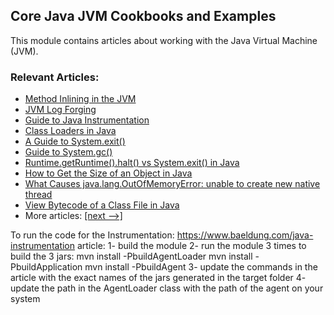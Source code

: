 ## Core Java JVM Cookbooks and Examples

This module contains articles about working with the Java Virtual Machine (JVM).

### Relevant Articles: 

- [Method Inlining in the JVM](https://www.baeldung.com/jvm-method-inlining)
- [JVM Log Forging](https://www.baeldung.com/jvm-log-forging)
- [Guide to Java Instrumentation](https://www.baeldung.com/java-instrumentation)
- [Class Loaders in Java](https://www.baeldung.com/java-classloaders)
- [A Guide to System.exit()](https://www.baeldung.com/java-system-exit)
- [Guide to System.gc()](https://www.baeldung.com/java-system-gc)
- [Runtime.getRuntime().halt() vs System.exit() in Java](https://www.baeldung.com/java-runtime-halt-vs-system-exit)
- [How to Get the Size of an Object in Java](http://www.baeldung.com/java-size-of-object)
- [What Causes java.lang.OutOfMemoryError: unable to create new native thread](https://www.baeldung.com/java-outofmemoryerror-unable-to-create-new-native-thread)
- [View Bytecode of a Class File in Java](https://www.baeldung.com/java-class-view-bytecode)
- More articles: [[next -->]](/core-java-modules/core-java-jvm-2)


To run the code for the Instrumentation: https://www.baeldung.com/java-instrumentation article:
1- build the module
2- run the module 3 times to build the 3 jars:
    mvn install -PbuildAgentLoader
    mvn install -PbuildApplication
    mvn install -PbuildAgent
3- update the commands in the article with the exact names of the jars generated in the target folder
4- update the path in the AgentLoader class with the path of the agent on your system 